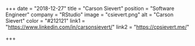+++
date = "2018-12-27"
title = "Carson Sievert"
position = "Software Engineer"
company = "RStudio"
image = "csievert.png"
alt = "Carson Sievert"
color = "#212121"
link1 = "https://www.linkedin.com/in/carsonsievert/"
link2 = "https://cpsievert.me/"

+++
